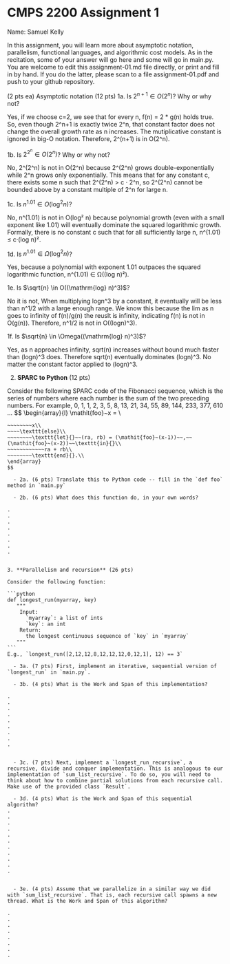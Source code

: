 

# CMPS 2200 Assignment 1

Name: Samuel Kelly

In this assignment, you will learn more about asymptotic notation, parallelism, functional languages, and algorithmic cost models. As in the recitation, some of your answer will go here and some will go in main.py. You are welcome to edit this assignment-01.md file directly, or print and fill in by hand. If you do the latter, please scan to a file assignment-01.pdf and push to your github repository.

(2 pts ea) Asymptotic notation (12 pts)
1a. Is $2^{n+1} \in O(2^n)$? Why or why not?

Yes, if we choose c=2, we see that for every n, f(n) = 2 * g(n) holds true. So, even though 2^n+1 is exactly twice 2^n, that constant factor does not change the overall growth rate as n increases. The mutiplicative constant is ignored in big-O notation. Therefore, 2^(n+1) is in O(2^n).

1b. Is $2^{2^n} \in O(2^n)$? Why or why not?

No, 2^(2^n) is not in O(2^n) because 2^(2^n) grows double-exponentially while 2^n grows only exponentially. This means that for any constant c, there exists some n such that 2^(2^n) > c · 2^n, so 2^(2^n) cannot be bounded above by a constant multiple of 2^n for large n.

1c. Is $n^{1.01} \in O(\mathrm{log}^2 n)$?

No, n^(1.01) is not in O(log² n) because polynomial growth (even with a small exponent like 1.01) will eventually dominate the squared logarithmic growth. Formally, there is no constant c such that for all sufficiently large n, n^(1.01) ≤ c·(log n)².

1d. Is $n^{1.01} \in \Omega(\mathrm{log}^2 n)$?

Yes, because a polynomial with exponent 1.01 outpaces the squared logarithmic function, n^(1.01) ∈ Ω((log n)²).

1e. Is $\sqrt{n} \in O((\mathrm{log} n)^3)$?

No it is not, When multiplying logn^3 by a constant, it eventually will be less than n^1/2 with a large enough range. We know this because the lim as n goes to infinity of f(n)/g(n) the reuslt is infinity, indicating f(n) is not in O(g(n)). Therefore, n^1/2 is not in O((logn)^3).

1f. Is $\sqrt{n} \in \Omega((\mathrm{log} n)^3)$?

Yes, as n approaches infinity, sqrt(n) increases without bound much faster than (logn)^3 does. Therefore sqrt(n) eventually dominates (logn)^3. No matter the constant factor applied to (logn)^3.

2. **SPARC to Python** (12 pts)

Consider the following SPARC code of the Fibonacci sequence, which is the series of numbers where each number is the sum of the two preceding numbers. For example, 0, 1, 1, 2, 3, 5, 8, 13, 21, 34, 55, 89, 144, 233, 377, 610 ... 
$$
\begin{array}{l}
\mathit{foo}~x =   \\
~~~~\texttt{if}{}~~x \le 1~~\texttt{then}{}\\
~~~~~~~~x\\   
~~~~\texttt{else}\\
~~~~~~~~\texttt{let}{}~~(ra, rb) = (\mathit{foo}~(x-1))~~,~~(\mathit{foo}~(x-2))~~\texttt{in}{}\\  
~~~~~~~~~~~~ra + rb\\  
~~~~~~~~\texttt{end}{}.\\
\end{array}
$$ 

  - 2a. (6 pts) Translate this to Python code -- fill in the `def foo` method in `main.py`  

  - 2b. (6 pts) What does this function do, in your own words?  

.  
.  
.  
.  
.  
.  
.  
.  
  

3. **Parallelism and recursion** (26 pts)

Consider the following function:  

```python
def longest_run(myarray, key)
   """
    Input:
      `myarray`: a list of ints
      `key`: an int
    Return:
      the longest continuous sequence of `key` in `myarray`
   """
```
E.g., `longest_run([2,12,12,8,12,12,12,0,12,1], 12) == 3`  
 
  - 3a. (7 pts) First, implement an iterative, sequential version of `longest_run` in `main.py`.  

  - 3b. (4 pts) What is the Work and Span of this implementation?  

.  
.  
.  
.  
.  
.  
.  
.  
.  


  - 3c. (7 pts) Next, implement a `longest_run_recursive`, a recursive, divide and conquer implementation. This is analogous to our implementation of `sum_list_recursive`. To do so, you will need to think about how to combine partial solutions from each recursive call. Make use of the provided class `Result`.   

  - 3d. (4 pts) What is the Work and Span of this sequential algorithm?  
.  
.  
.  
.  
.  
.  
.  
.  
.  
.  
.  


  - 3e. (4 pts) Assume that we parallelize in a similar way we did with `sum_list_recursive`. That is, each recursive call spawns a new thread. What is the Work and Span of this algorithm?  

.  
.  
.  
.  
.  
.  
.  
.  
